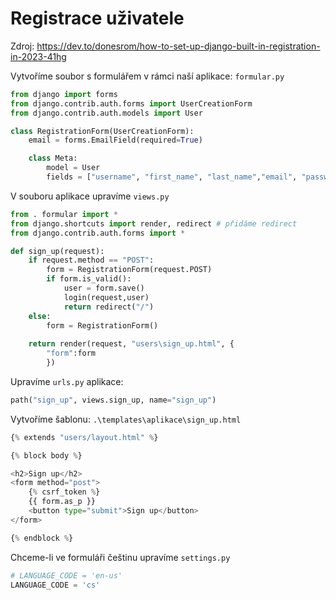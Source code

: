 # Registrace uživatele 

Zdroj: https://dev.to/donesrom/how-to-set-up-django-built-in-registration-in-2023-41hg

Vytvoříme soubor s formulářem v rámci naší aplikace: `formular.py`

```python
from django import forms 
from django.contrib.auth.forms import UserCreationForm
from django.contrib.auth.models import User

class RegistrationForm(UserCreationForm):
    email = forms.EmailField(required=True)

    class Meta:
        model = User
        fields = ["username", "first_name", "last_name","email", "password1", "password2"]
```

V souboru aplikace upravíme `views.py`

```python
from . formular import *
from django.shortcuts import render, redirect # přidáme redirect
from django.contrib.auth.forms import *

def sign_up(request):
    if request.method == "POST":
        form = RegistrationForm(request.POST)
        if form.is_valid():
            user = form.save()
            login(request,user)
            return redirect("/")
    else:
        form = RegistrationForm()
    
    return render(request, "users\sign_up.html", {
        "form":form
        })
```

Upravíme `urls.py` aplikace:

```python
path("sign_up", views.sign_up, name="sign_up")
```

Vytvoříme šablonu:  `.\templates\aplikace\sign_up.html`

```python
{% extends "users/layout.html" %}

{% block body %}

<h2>Sign up</h2>
<form method="post">
    {% csrf_token %}
    {{ form.as_p }}
    <button type="submit">Sign up</button>
</form>

{% endblock %}
```

Chceme-li ve formuláři češtinu upravíme `settings.py`

```python
# LANGUAGE_CODE = 'en-us'
LANGUAGE_CODE = 'cs'
```
